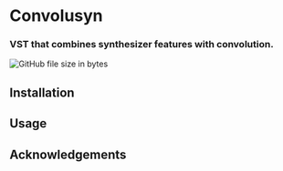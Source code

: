 # Convolusyn
### VST that combines synthesizer features with convolution.
![GitHub file size in bytes](https://img.shields.io/github/size/LucaRodriguesOG/Convolusyn/https%3A%2F%2Fgithub.com%2FLucaRodriguesOG%2FConvolusyn)
## Installation
## Usage
## Acknowledgements
